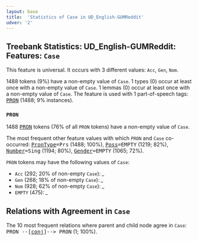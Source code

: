 ```yaml
---
layout: base
title:  'Statistics of Case in UD_English-GUMReddit'
udver: '2'
---
```


## Treebank Statistics: UD_English-GUMReddit: Features: `Case`

This feature is universal.
It occurs with 3 different values: `Acc`, `Gen`, `Nom`.

1488 tokens (9%) have a non-empty value of `Case`.
1 types (0) occur at least once with a non-empty value of `Case`.
1 lemmas (0) occur at least once with a non-empty value of `Case`.
The feature is used with 1 part-of-speech tags: <tt><a href="en_gumreddit-pos-PRON.html">PRON</a></tt> (1488; 9% instances).

### `PRON`

1488 <tt><a href="en_gumreddit-pos-PRON.html">PRON</a></tt> tokens (76% of all `PRON` tokens) have a non-empty value of `Case`.

The most frequent other feature values with which `PRON` and `Case` co-occurred: <tt><a href="en_gumreddit-feat-PronType.html">PronType</a></tt><tt>=Prs</tt> (1488; 100%), <tt><a href="en_gumreddit-feat-Poss.html">Poss</a></tt><tt>=EMPTY</tt> (1219; 82%), <tt><a href="en_gumreddit-feat-Number.html">Number</a></tt><tt>=Sing</tt> (1194; 80%), <tt><a href="en_gumreddit-feat-Gender.html">Gender</a></tt><tt>=EMPTY</tt> (1065; 72%).

`PRON` tokens may have the following values of `Case`:

* `Acc` (292; 20% of non-empty `Case`): <em>_</em>
* `Gen` (268; 18% of non-empty `Case`): <em>_</em>
* `Nom` (928; 62% of non-empty `Case`): <em>_</em>
* `EMPTY` (475): <em>_</em>

## Relations with Agreement in `Case`

The 10 most frequent relations where parent and child node agree in `Case`:
<tt>PRON --[<tt><a href="en_gumreddit-dep-conj.html">conj</a></tt>]--> PRON</tt> (1; 100%).

